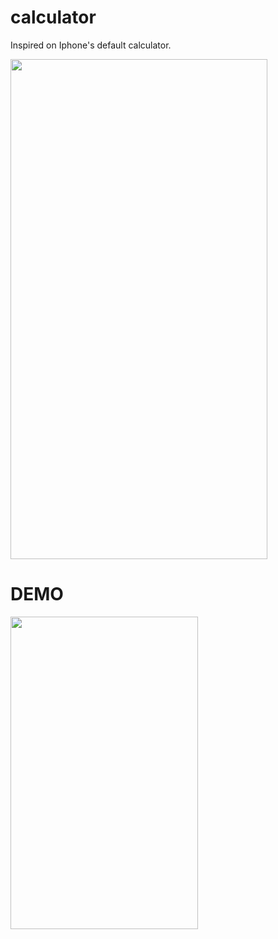 # calculator

Inspired on Iphone's default calculator.


<img src="https://github.com/Gi4nfratti/calculator/assets/32543785/9ecb6ff6-2502-4297-a8e3-04150976b75d" width="411" height="800">


# DEMO
<img src="https://github.com/Gi4nfratti/calculator/assets/32543785/b3b3ea8a-fb0b-41b3-aa72-513120193efa" width="300" height="500"/>




